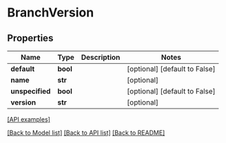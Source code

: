 # BranchVersion

## Properties
Name | Type | Description | Notes
------------ | ------------- | ------------- | -------------
**default** | **bool** |  | [optional] [default to False]
**name** | **str** |  | [optional] 
**unspecified** | **bool** |  | [optional] [default to False]
**version** | **str** |  | [optional] 

[[API examples]](http://devopshq.github.io/teamcity/teamcity_models/BranchVersion.html)

[[Back to Model list]](../README.md#documentation-for-models) [[Back to API list]](../README.md#documentation-for-api-endpoints) [[Back to README]](../README.md)



